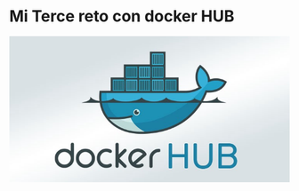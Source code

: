 # Mi Terce reto con docker HUB

![MI tercer Reto con docker Hub](https://github.com/silvamariad/clase-4-retos/blob/main/Maria/reto3/img/13.jpeg)

